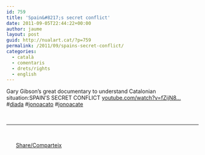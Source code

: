 ```yaml
---
id: 759
title: 'Spain&#8217;s secret conflict'
date: 2011-09-05T22:44:22+00:00
author: jaume
layout: post
guid: http://nualart.cat/?p=759
permalink: /2011/09/spains-secret-conflict/
categories:
  - català
  - comentaris
  - drets/rights
  - english
---
```

Gary Gibson&#8217;s great documentary to understand Catalonian situation:SPAIN&#8217;S SECRET CONFLICT <a href="http://t.co/K2S89Dm" onclick="_gaq.push(['_trackEvent', 'outbound-article', 'http://t.co/K2S89Dm', 'youtube.com/watch?v=fZijN8…']);" title="http://www.youtube.com/watch?v=fZijN8EijuI"  rel="mediaPreviewLink">youtube.com/watch?v=fZijN8…</a> #<a href="http://twitter.com/search?q=#diada" onclick="_gaq.push(['_trackEvent', 'outbound-article', 'http://twitter.com/search?q=#diada', 'diada']);" rel="hashtag">diada</a> #<a href="http://twitter.com/search?q=#jonoacato" onclick="_gaq.push(['_trackEvent', 'outbound-article', 'http://twitter.com/search?q=#jonoacato', 'jonoacato']);" rel="hashtag">jonoacato</a> #<a href="http://twitter.com/search?q=#jonoacate" onclick="_gaq.push(['_trackEvent', 'outbound-article', 'http://twitter.com/search?q=#jonoacate', 'jonoacate']);" rel="hashtag">jonoacate</a>

&nbsp;

* * *



&nbsp;

<div class="addtoany_share_save_container addtoany_content_bottom">
  <div class="a2a_kit a2a_kit_size_32 addtoany_list a2a_target" id="wpa2a_67">
    <a href="https://www.addtoany.com/share" onclick="_gaq.push(['_trackEvent', 'outbound-article', 'https://www.addtoany.com/share', 'Share/Comparteix']);" class="a2a_dd addtoany_share_save"  style="background:url(http://nualart.cat/wp-content/plugins/add-to-any/share_16_16.png) no-repeat scroll 4px 0px;padding:0 0 0 25px;display:inline-block;height:16px;vertical-align:middle"><span>Share/Comparteix</span></a>
  </div>
</div>